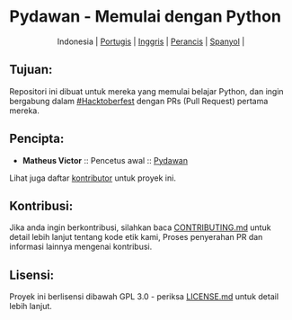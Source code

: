 # Pydawan - Memulai dengan Python

<p align="center">
  <span>Indonesia</span> |
  <a href="https://github.com/matheusvictor/Pydawan#pydawan---iniciando-no-python">Portugis</a> |
  <a href="lang/english#pydawan---getting-started-with-python">Inggris</a> |
  <a href="lang/french#pydawan---premiers-pas-avec-python">Perancis</a> |
  <a href="lang/spanish#pydawan---comenzando-con-python">Spanyol</a> |
</p>

## Tujuan: 

Repositori ini dibuat untuk mereka yang memulai belajar Python, dan ingin bergabung dalam [#Hacktoberfest](https://hacktoberfest.digitalocean.com/) dengan PRs (Pull Request) pertama mereka.

## Pencipta:

* **Matheus Victor** :: Pencetus awal :: [Pydawan](https://github.com/matheusvictor/Pydawan)

Lihat juga daftar [kontributor](https://github.com/matheusvictor/Pydawan/graphs/contributors) untuk proyek ini.

## Kontribusi:

Jika anda ingin berkontribusi, silahkan baca [CONTRIBUTING.md](https://github.com/matheusvictor/Pydawan/blob/master/CONTRIBUTING.md) untuk detail lebih lanjut tentang kode etik kami, Proses penyerahan PR dan informasi lainnya mengenai kontribusi.

## Lisensi:

Proyek ini berlisensi dibawah GPL 3.0 - periksa [LICENSE.md](https://github.com/matheusvictor/Pydawan/blob/master/LICENSE) untuk detail lebih lanjut.
